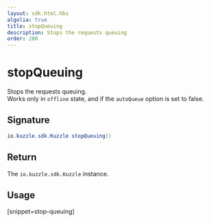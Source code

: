 ```yaml
---
layout: sdk.html.hbs
algolia: true
title: stopQueuing
description: Stops the requests queuing
order: 200
---
```


# stopQueuing

Stops the requests queuing.  
Works only in `offline` state, and if the `autoQueue` option is set to false.

## Signature

```java
io.kuzzle.sdk.Kuzzle stopQueuing()
```

## Return

The `io.kuzzle.sdk.Kuzzle` instance.

## Usage

[snippet=stop-queuing]
